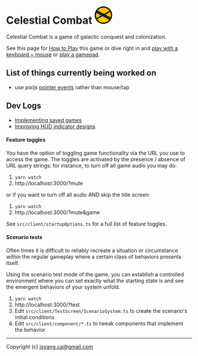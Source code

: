 # Celestial Combat ![](favicon.png)

Celestial Combat is a game of galactic conquest and colonization. 

See this page for [How to Play](http://jsyang.ca/celestial/how-to-play) this game or
dive right in and [play with a keyboard + mouse](http://jsyang.ca/celestial) or
[play a gamepad](http://jsyang.ca/celestial?gamepad).

## List of things currently being worked on 

- use pixijs [pointer events](https://pixijs.download/v4.6.2/docs/PIXI.interaction.InteractionManager.html) rather than mouse/tap

## Dev Logs

- [Implementing saved games](devlog/saved-games.md)
- [Improving HUD indicator designs](devlog/hud-indicators.md)

#### Feature toggles

You have the option of toggling game functionality via the URL you use to access the game.
The toggles are activated by the presence / absence of URL query strings: for instance,
to turn off all game audio you may do:
 
1. `yarn watch`
1. http://localhost:3000/?mute

or if you want to turn off all audio AND skip the title screen:

1. `yarn watch`
1. http://localhost:3000/?mute&game

See `src/client/startupOptions.ts` for a full list of feature toggles.

#### Scenario tests

Often times it is difficult to reliably recreate a situation or circumstance
within the regular gameplay where a certain class of behaviors presents itself.

Using the scenario test mode of the game, you can establish a controlled environment 
where you can set exactly what the starting state is and see the emergent behaviors of
your system unfold.

1. `yarn watch`
2. http://localhost:3000/?test
3. Edit `src/client/TestScreen/ScenarioSystem.ts` to create the scenario's initial conditions
4. Edit `src/client/component/*.ts` to tweak components that implement the behavior 

---

Copyright (c) jsyang.ca@gmail.com